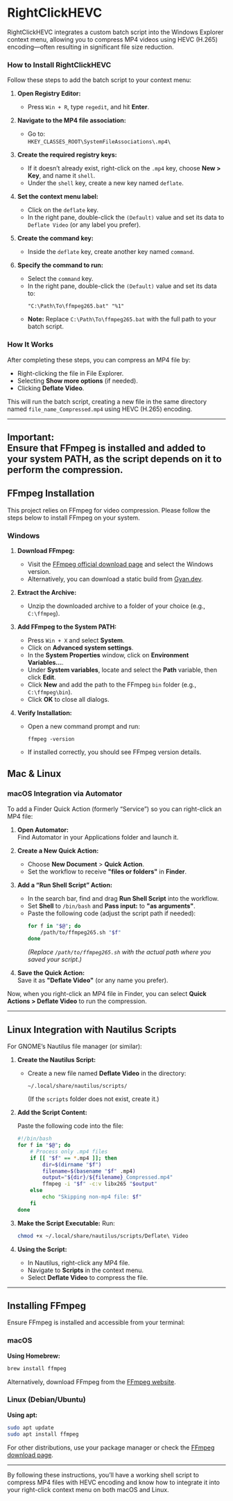 # RightClickHEVC

RightClickHEVC integrates a custom batch script into the Windows Explorer context menu, allowing you to compress MP4 videos using HEVC (H.265) encoding—often resulting in significant file size reduction.

### How to Install RightClickHEVC

Follow these steps to add the batch script to your context menu:

1. **Open Registry Editor:**
   - Press `Win + R`, type `regedit`, and hit **Enter**.

2. **Navigate to the MP4 file association:**
   - Go to:  
     `HKEY_CLASSES_ROOT\SystemFileAssociations\.mp4\`

3. **Create the required registry keys:**
   - If it doesn’t already exist, right-click on the `.mp4` key, choose **New > Key**, and name it `shell`.
   - Under the `shell` key, create a new key named `deflate`.

4. **Set the context menu label:**
   - Click on the `deflate` key.
   - In the right pane, double-click the `(Default)` value and set its data to `Deflate Video` (or any label you prefer).

5. **Create the command key:**
   - Inside the `deflate` key, create another key named `command`.

6. **Specify the command to run:**
   - Select the `command` key.
   - In the right pane, double-click the `(Default)` value and set its data to:
     ```
     "C:\Path\To\ffmpeg265.bat" "%1"
     ```
   - **Note:** Replace `C:\Path\To\ffmpeg265.bat` with the full path to your batch script.

### How It Works

After completing these steps, you can compress an MP4 file by:
- Right-clicking the file in File Explorer.
- Selecting **Show more options** (if needed).
- Clicking **Deflate Video**.

This will run the batch script, creating a new file in the same directory named `file_name_Compressed.mp4` using HEVC (H.265) encoding.

---

**Important:**  
Ensure that FFmpeg is installed and added to your system PATH, as the script depends on it to perform the compression.
---

## FFmpeg Installation

This project relies on FFmpeg for video compression. Please follow the steps below to install FFmpeg on your system.

### Windows

1. **Download FFmpeg:**
   - Visit the [FFmpeg official download page](https://ffmpeg.org/download.html) and select the Windows version.
   - Alternatively, you can download a static build from [Gyan.dev](https://www.gyan.dev/ffmpeg/builds/).

2. **Extract the Archive:**
   - Unzip the downloaded archive to a folder of your choice (e.g., `C:\ffmpeg`).

3. **Add FFmpeg to the System PATH:**
   - Press `Win + X` and select **System**.
   - Click on **Advanced system settings**.
   - In the **System Properties** window, click on **Environment Variables...**.
   - Under **System variables**, locate and select the **Path** variable, then click **Edit**.
   - Click **New** and add the path to the FFmpeg `bin` folder (e.g., `C:\ffmpeg\bin`).
   - Click **OK** to close all dialogs.

4. **Verify Installation:**
   - Open a new command prompt and run:
     ```batch
     ffmpeg -version
     ```
   - If installed correctly, you should see FFmpeg version details.

## Mac & Linux
### macOS Integration via Automator

To add a Finder Quick Action (formerly “Service”) so you can right-click an MP4 file:

1. **Open Automator:**  
   Find Automator in your Applications folder and launch it.

2. **Create a New Quick Action:**  
   - Choose **New Document** > **Quick Action**.
   - Set the workflow to receive **"files or folders"** in **Finder**.

3. **Add a “Run Shell Script” Action:**  
   - In the search bar, find and drag **Run Shell Script** into the workflow.
   - Set **Shell** to `/bin/bash` and **Pass input:** to **"as arguments"**.
   - Paste the following code (adjust the script path if needed):
     ```bash
     for f in "$@"; do
         /path/to/ffmpeg265.sh "$f"
     done
     ```
     *(Replace `/path/to/ffmpeg265.sh` with the actual path where you saved your script.)*

4. **Save the Quick Action:**  
   Save it as **"Deflate Video"** (or any name you prefer).

Now, when you right-click an MP4 file in Finder, you can select **Quick Actions > Deflate Video** to run the compression.

---

## Linux Integration with Nautilus Scripts

For GNOME’s Nautilus file manager (or similar):

1. **Create the Nautilus Script:**
   - Create a new file named **Deflate Video** in the directory:
     ```
     ~/.local/share/nautilus/scripts/
     ```
     (If the `scripts` folder does not exist, create it.)

2. **Add the Script Content:**

   Paste the following code into the file:
   ```bash
   #!/bin/bash
   for f in "$@"; do
       # Process only .mp4 files
       if [[ "$f" == *.mp4 ]]; then
           dir=$(dirname "$f")
           filename=$(basename "$f" .mp4)
           output="${dir}/${filename}_Compressed.mp4"
           ffmpeg -i "$f" -c:v libx265 "$output"
       else
           echo "Skipping non-mp4 file: $f"
       fi
   done
   ```

3. **Make the Script Executable:**
   Run:
   ```bash
   chmod +x ~/.local/share/nautilus/scripts/Deflate\ Video
   ```

4. **Using the Script:**
   - In Nautilus, right-click any MP4 file.
   - Navigate to **Scripts** in the context menu.
   - Select **Deflate Video** to compress the file.

---

## Installing FFmpeg

Ensure FFmpeg is installed and accessible from your terminal:

### macOS

**Using Homebrew:**
```bash
brew install ffmpeg
```

Alternatively, download FFmpeg from the [FFmpeg website](https://ffmpeg.org/download.html).

### Linux (Debian/Ubuntu)

**Using apt:**
```bash
sudo apt update
sudo apt install ffmpeg
```

For other distributions, use your package manager or check the [FFmpeg download page](https://ffmpeg.org/download.html).

---

By following these instructions, you’ll have a working shell script to compress MP4 files with HEVC encoding and know how to integrate it into your right-click context menu on both macOS and Linux.
